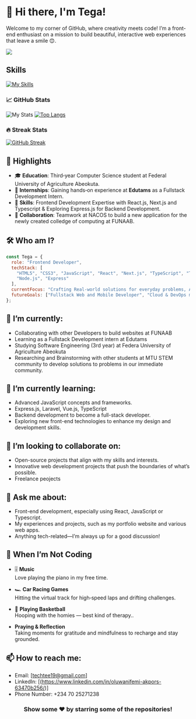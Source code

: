 # 👋 Hi there, I'm Tega! 
Welcome to my corner of GitHub, where creativity meets code! I’m a front-end enthusiast on a mission to build beautiful, interactive web experiences that leave a smile 😊.


  <img align="center" src="https://media1.giphy.com/media/v1.Y2lkPTc5MGI3NjExb2szcTZ1MjV1cmN1bHpqcnRnaXNidnV5cGhrd3Zrejlsd2Rwc3dkaSZlcD12MV9pbnRlcm5hbF9naWZfYnlfaWQmY3Q9Zw/MYI6NK4JOGpOzOriEg/giphy.gif"/>


## Skills
[![My Skills](https://skillicons.dev/icons?i=js,html,css,tailwind,react,vue,next,typescript,python,php,laravel,stackoverflow,vite,vscode,linkedin,git,github,figma&theme=dark)](https://skillicons.dev)

### 📈 GitHub Stats
![My Stats](https://github-readme-stats.vercel.app/api?username=techtee19&theme=vue-dark&show_icons=true&hide_border=true&count_private=true)
[![Top Langs](https://github-readme-stats.vercel.app/api/top-langs/?username=techtee19&layout=compact&langs_count=20&theme=vue-dark&hide_border=true)](https://github.com/techtee19/github-readme-stats)

### 🔥 Streak Stats
[![GitHub Streak](https://github-readme-streak-stats.herokuapp.com?user=techtee19&theme=dark)](https://git.io/streak-stats)

## 🌟 Highlights

- 🎓 **Education**: Third‑year Computer Science student at Federal University of Agriculture Abeokuta.
- 💼 **Internships**: Gaining hands‑on experience at **Edutams** as a Fullstack Development Intern.
- 🎨 **Skills**: Frontend Development Expertise with React.js, Next.js and Typescript & Exploring Express.js for Backend Development.
- 🤝 **Collaboration**: Teamwork at NACOS to build a new application for the newly created colledge of computing at FUNAAB.

## 🛠️ Who am I?

```js
const Tega = {
  role: "Frontend Developer",
  techStack: [
    "HTML5", "CSS3", "JavaScript", "React", "Next.js", "TypeScript", "TailwindCSS",
    "Node.js", "Express"
  ],
  currentFocus: "Crafting Real-world solutions for everyday problems, Advanced JS, Backend fundamentals (Laravel & Express)",
  futureGoals: ["Fullstack Web and Mobile Developer", "Cloud & DevOps mastery"]
};
```
## 🔭 I’m currently:
- Collaborating with other Developers to build websites at FUNAAB
- Learning as a Fullstack Development intern at Edutams
- Studying Software Engineering (3rd year) at Federa University of Agriculture Abeokuta
- Researching and Brainstorming with other students at MTU STEM community to develop solutions to problems in our immediate community.

## 🌱 I’m currently learning:
- Advanced JavaScript concepts and frameworks.
- Express.js, Laravel, Vue.js, TypeScript
- Backend development to become a full-stack developer.
- Exploring new front-end technologies to enhance my design and development skills.

## 👯 I’m looking to collaborate on:
- Open-source projects that align with my skills and interests.
- Innovative web development projects that push the boundaries of what’s possible.
- Freelance peojects

## 💬 Ask me about:
- Front-end development, especially using React, JavaScript or Typescript.
- My experiences and projects, such as my portfolio website and various web apps.
- Anything tech-related—I’m always up for a good discussion!

## 🌴 When I’m Not Coding

- 🎚️ **Music**  
  Love playing the piano in my free time.

- 🏎️ **Car Racing Games**  
  Hitting the virtual track for high‑speed laps and drifting challenges.

- 🏀 **Playing Basketball**  
  Hooping with the homies — best kind of therapy..

- **Praying & Reflection**  
  Taking moments for gratitude and mindfulness to recharge and stay grounded.

## 📫 How to reach me:
- Email: [techtee19@gmail.com]
- LinkedIn: [(https://www.linkedin.com/in/oluwanifemi-akpors-63470b256/)]
- Phone Number: +234 70 25271238

<div align="center">

### Show some ❤️ by starring some of the repositories!

</div>
